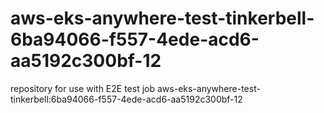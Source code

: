 # aws-eks-anywhere-test-tinkerbell-6ba94066-f557-4ede-acd6-aa5192c300bf-12
repository for use with E2E test job aws-eks-anywhere-test-tinkerbell:6ba94066-f557-4ede-acd6-aa5192c300bf-12
